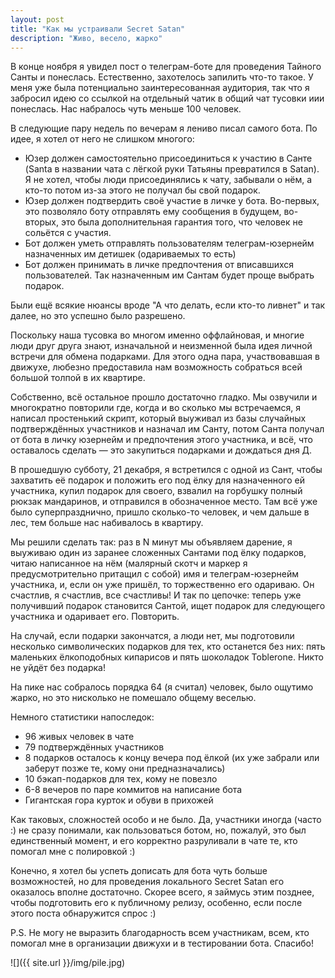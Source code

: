```yaml
---
layout: post
title: "Как мы устраивали Secret Satan"
description: "Живо, весело, жарко"
---
```


В конце ноября я увидел пост о телеграм-боте для проведения Тайного Санты и понеслась. Естественно, захотелось запилить что-то такое. У меня уже была потенциально заинтересованная аудитория, так что я забросил идею со ссылкой на отдельный чатик в общий чат тусовки иии понеслась. Нас набралось чуть меньше 100 человек.

В следующие пару недель по вечерам я лениво писал самого бота. По идее, я хотел от него не слишком многого:

- Юзер должен самостоятельно присоединиться к участию в Санте (Santa в названии чата с лёгкой руки Татьяны превратился в Satan). Я не хотел, чтобы люди присоединялись к чату, забывали о нём, а кто-то потом из-за этого не получал бы свой подарок.
- Юзер должен подтвердить своё участие в личке у бота. Во-первых, это позволяло боту отправлять ему сообщения в будущем, во-вторых, это была дополнительная гарантия того, что человек не сольётся с участия.
- Бот должен уметь отправлять пользователям телеграм-юзернейм назначенных им детишек (одариваемых то есть)
- Бот должен принимать в личке предпочтения от вписавшихся пользователей. Так назначенным им Сантам будет проще выбрать подарок.

Были ещё всякие нюансы вроде "А что делать, если кто-то ливнет" и так далее, но это успешно было разрешено.

Поскольку наша тусовка во многом именно оффлайновая, и многие люди друг друга знают, изначальной и неизменной была идея личной встречи для обмена подарками. Для этого одна пара, участвовавшая в движухе, любезно предоставила нам возможность собраться всей большой толпой в их квартире.

Собственно, всё остальное прошло достаточно гладко. Мы озвучили и многократно повторили где, когда и во сколько мы встречаемся, я написал простенький скрипт, который выуживал из базы случайных подтверждённых участников и назначал им Санту, потом Санта получал от бота в личку юзернейм и предпочтения этого участника, и всё, что оставалось сделать — это закупиться подарками и дождаться дня Д.

В прошедшую субботу, 21 декабря, я встретился с одной из Сант, чтобы захватить её подарок и положить его под ёлку для назначенного ей участника, купил подарок для своего, взвалил на горбушку полный рюкзак мандаринов, и отправился в обозначенное место. Там всё уже было суперпразднично, пришло сколько-то человек, и чем дальше в лес, тем больше нас набивалось в квартиру.

Мы решили сделать так: раз в N минут мы объявляем дарение, я выуживаю один из заранее сложенных Сантами под ёлку подарков, читаю написанное на нём (малярный скотч и маркер я предусмотрительно притащил с собой) имя и телеграм-юзернейм участника, и, если он уже пришёл, то торжественно его одариваю. Он счастлив, я счастлив, все счастливы! И так по цепочке: теперь уже получивший подарок становится Сантой, ищет подарок для следующего участника и одаривает его. Повторить.

На случай, если подарки закончатся, а люди нет, мы подготовили несколько символических подарков для тех, кто останется без них: пять маленьких ёлкоподобных кипарисов и пять шоколадок Toblerone. Никто не уйдёт без подарка!

На пике нас собралось порядка 64 (я считал) человек, было ощутимо жарко, но это нисколько не помешало общему веселью.

Немного статистики напоследок:

- 96 живых человек в чате
- 79 подтверждённых участников
- 8 подарков осталось к концу вечера под ёлкой (их уже забрали или заберут позже те, кому они предназначались)
- 10 бэкап-подарков для тех, кому не повезло
- 6-8 вечеров по паре коммитов на написание бота
- Гигантская гора курток и обуви в прихожей

Как таковых, сложностей особо и не было. Да, участники иногда (часто :) не сразу понимали, как пользоваться ботом, но, пожалуй, это был единственный момент, и его корректно разруливали в чате те, кто помогал мне с полировкой :)

Конечно, я хотел бы успеть дописать для бота чуть больше возможностей, но для проведения локального Secret Satan его оказалось вполне достаточно. Скорее всего, я займусь этим позднее, чтобы подготовить его к публичному релизу, особенно, если после этого поста обнаружится спрос :)

P.S. Не могу не выразить благодарность всем участникам, всем, кто помогал мне в организации движухи и в тестировании бота. Спасибо!

![]({{ site.url }}/img/pile.jpg)
